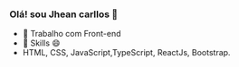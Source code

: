 ### Olá! sou Jhean carllos 👋

- 🔭 Trabalho com Front-end
- 🌱 Skills 😄
-  HTML, CSS, JavaScript,TypeScript, ReactJs, Bootstrap.
